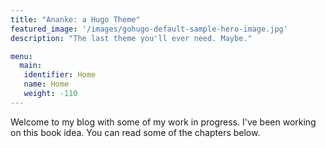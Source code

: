 ```yaml
---
title: "Ananke: a Hugo Theme"
featured_image: '/images/gohugo-default-sample-hero-image.jpg'
description: "The last theme you'll ever need. Maybe."

menu:
  main:
   identifier: Home
   name: Home
   weight: -110
---
```

Welcome to my blog with some of my work in progress. I've been working on this book idea. You can read some of the chapters below.
